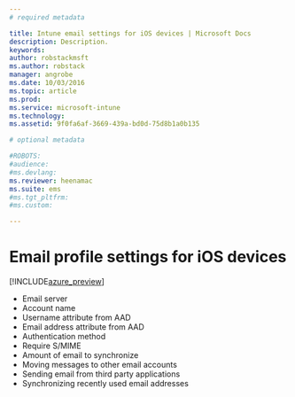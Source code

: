 ```yaml
---
# required metadata

title: Intune email settings for iOS devices | Microsoft Docs
description: Description.
keywords:
author: robstackmsft
ms.author: robstack
manager: angrobe
ms.date: 10/03/2016
ms.topic: article
ms.prod:
ms.service: microsoft-intune
ms.technology:
ms.assetid: 9f0fa6af-3669-439a-bd0d-75d8b1a0b135

# optional metadata

#ROBOTS:
#audience:
#ms.devlang:
ms.reviewer: heenamac
ms.suite: ems
#ms.tgt_pltfrm:
#ms.custom:

---
```


# Email profile settings for iOS devices

[!INCLUDE[azure_preview](../includes/azure_preview.md)]



- Email server
- Account name
- Username attribute from AAD
- Email address attribute from AAD
- Authentication method
- Require S/MIME
- Amount of email to synchronize
- Moving messages to other email accounts
- Sending email from third party applications
- Synchronizing recently used email addresses